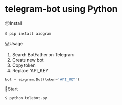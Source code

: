 # telegram-bot using Python

📦Install

```sh
$ pip install aiogram
```
        
💻Usage
1) Search BotFather on Telegram
2) Create new bot
3) Copy token
4) Replace 'API_KEY'
```python
bot = aiogram.Bot(token='API_KEY')
```
🚀Start 
```sh
$ python telebot.py
```
